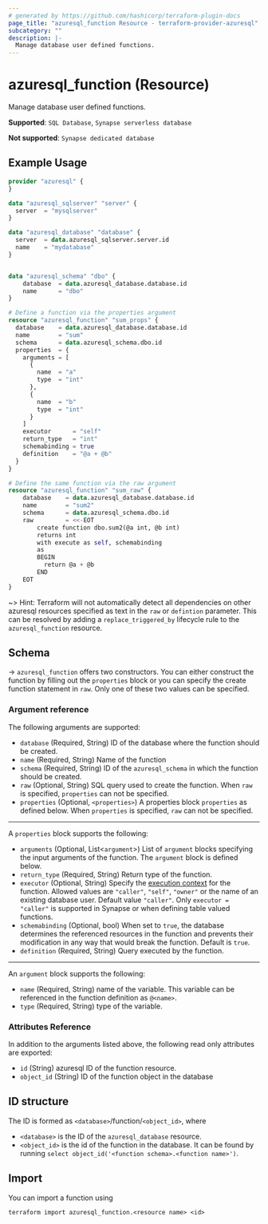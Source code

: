 ```yaml
---
# generated by https://github.com/hashicorp/terraform-plugin-docs
page_title: "azuresql_function Resource - terraform-provider-azuresql"
subcategory: ""
description: |-
  Manage database user defined functions.
---
```


# azuresql_function (Resource)

Manage database user defined functions.

**Supported**: `SQL Database`, `Synapse serverless database` 

**Not supported**: `Synapse dedicated database`


## Example Usage

```terraform
provider "azuresql" {
}

data "azuresql_sqlserver" "server" {
  server  = "mysqlserver"
}

data "azuresql_database" "database" {
  server  = data.azuresql_sqlserver.server.id
  name    = "mydatabase"
}


data "azuresql_schema" "dbo" {
    database  = data.azuresql_database.database.id
    name      = "dbo"
}

# Define a function via the properties argument
resource "azuresql_function" "sum_props" {
  database    = data.azuresql_database.database.id
  name        = "sum"
  schema      = data.azuresql_schema.dbo.id
  properties  = {
    arguments = [
      {
        name  = "a"
        type  = "int"
      },
      {
        name  = "b"
        type  = "int"
      }
    ]
    executor      = "self"
    return_type   = "int"
    schemabinding = true
    definition    = "@a + @b"
  }
}

# Define the same function via the raw argument
resource "azuresql_function" "sum_raw" {
    database    = data.azuresql_database.database.id
    name        = "sum2"
    schema      = data.azuresql_schema.dbo.id
    raw         = <<-EOT
        create function dbo.sum2(@a int, @b int)
        returns int
        with execute as self, schemabinding
        as 
        BEGIN
          return @a + @b
        END
    EOT
}
```

~> Hint: Terraform will not automatically detect all dependencies on other azuresql resources specified as text in the `raw` or `defintion` parameter. This can be resolved by adding a `replace_triggered_by` lifecycle rule to the `azuresql_function` resource.

<!-- schema generated by tfplugindocs -->
## Schema

-> `azuresql_function` offers two constructors. You can either construct the function by filling out the `properties` block or you can specify the create function statement in `raw`. Only one of these two values can be specified.

### Argument reference
The following arguments are supported:

- `database` (Required, String) ID of the database where the function should be created.
- `name` (Required, String) Name of the function
- `schema` (Required, String) ID of the `azuresql_schema` in which the function should be created.
- `raw` (Optional, String) SQL query used to create the function. When `raw` is specified, `properties` can not be specified.
- `properties` (Optional, `<properties>`) A properties block `properties` as defined below.  When `properties` is specified, `raw` can not be specified.

---
A `properties` block supports the following:

- `arguments` (Optional, List<`argument`>) List of `argument` blocks specifying the input arguments of the function. The `argument` block is defined below.
- `return_type` (Required, String) Return type of the function.
- `executor` (Optional, String) Specify the [execution context](https://learn.microsoft.com/en-us/sql/t-sql/statements/execute-as-clause-transact-sql) for the function. Allowed values are `"caller"`, `"self"`, `"owner"` or the name of an existing database user. Default value `"caller"`. Only `executor = "caller"` is supported in Synapse or when defining table valued functions. 
- `schemabinding` (Optional, bool) When set to `true`, the database determines the referenced resources in the function and prevents their modification in any way that would break the function. Default is `true`.
- `definition` (Required, String) Query executed by the function.

---
An `argument` block supports the following:

- `name` (Required, String) name of the variable. This variable can be referenced in the function definition as `@<name>`.
- `type` (Required, String) type of the variable.

### Attributes Reference
In addition to the arguments listed above, the following read only attributes are exported:

- `id` (String) azuresql ID of the function resource.
- `object_id` (String) ID of the function object in the database

## ID structure

The ID is formed as `<database>`/function/`<object_id>`, where
* `<database>` is the ID of the `azuresql_database` resource.
* `<object_id>` is the id of the function in the database. It can be found by running `select object_id('<function schema>.<function name>')`.

## Import

You can import a function using 

```shell
terraform import azuresql_function.<resource name> <id>
```